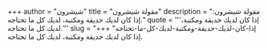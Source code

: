 +++
author = "شيشرون"
title = "مقولة شيشرون"
description = "مقولة شيشرون: إذا كان لديك حديقة ومكتبة، لديك كل ما تحتاجه."
quote = '''إذا كان لديك حديقة ومكتبة، لديك كل ما تحتاجه.''' 
slug = "إذا-كان-لديك-حديقة-ومكتبة-لديك-كل-ما-تحتاجه"
+++
إذا كان لديك حديقة ومكتبة، لديك كل ما تحتاجه.
